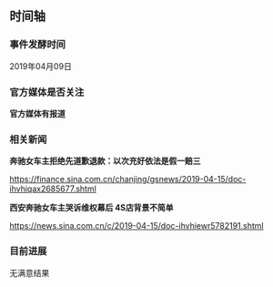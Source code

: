 ## 时间轴
### 事件发酵时间

2019年04月09日

### 官方媒体是否关注

**官方媒体有报道**

###  相关新闻

**奔驰女车主拒绝先道歉退款：以次充好依法是假一赔三**

<https://finance.sina.com.cn/chanjing/gsnews/2019-04-15/doc-ihvhiqax2685677.shtml>



**西安奔驰女车主哭诉维权幕后 4S店背景不简单**

<https://news.sina.com.cn/c/2019-04-15/doc-ihvhiewr5782191.shtml>



### 目前进展

无满意结果